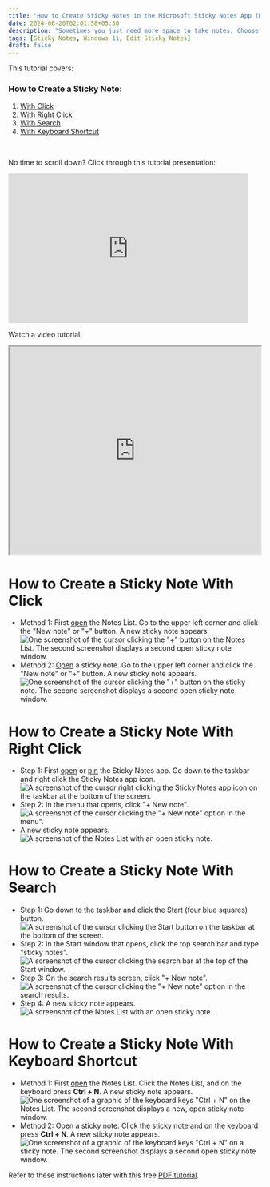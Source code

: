 ```yaml
---
title: "How to Create Sticky Notes in the Microsoft Sticky Notes App (Windows 11)"
date: 2024-06-26T02:01:58+05:30
description: "Sometimes you just need more space to take notes. Choose from one of the four ways to create new sticky notes. Learn more in this post."
tags: [Sticky Notes, Windows 11, Edit Sticky Notes]
draft: false
---
```

This tutorial covers:

### How to Create a Sticky Note:
1. [With Click](#1)
2. [With Right Click](#2)
3. [With Search](#3)
4. [With Keyboard Shortcut](#4)

<br />
<p>No time to scroll down? Click through this tutorial presentation:</p>
<iframe src="https://docs.google.com/presentation/d/e/2PACX-1vT4riK9rb25KZo9gU6OnfNKB5_LugJ897VZf9Ct_QR-jbQJogycdj-luoQjJTaZ6SE4beNGFf8Zp4Y7/embed?start=false&loop=false&delayms=3000" frameborder="0" width="480" height="299" allowfullscreen="true" mozallowfullscreen="true" webkitallowfullscreen="true"></iframe>

<br />

Watch a video tutorial:
<iframe class="BLOG_video_class" allowfullscreen="" youtube-src-id="7nW3REmZ6nE" width="100%" height="416" src="https://www.youtube.com/embed/7nW3REmZ6nE"></iframe>

<h1 id="1">How to Create a Sticky Note With Click</h1>

* Method 1: First [open](https://qhtutorials.github.io/posts/how-to-open-notes-list/) the Notes List. Go to the upper left corner and click the "New note" or "+" button. A new sticky note appears. <div class="stepimage">![One screenshot of the cursor clicking the "+" button on the Notes List. The second screenshot displays a second open sticky note window.](blognoteslistplusclick.png "Click the '+' ")</div>
* Method 2: [Open](https://qhtutorioals.github.io/posts/how-to-open-a-sticky-note/) a sticky note. Go to the upper left corner and click the "New note" or "+" button. A new sticky note appears. <div class="stepimage">![One screenshot of the cursor clicking the "+" button on the sticky note. The second screenshot displays a second open sticky note window.](blogstickyplusclick.png "Click the '+' ")</div>

<h1 id="2">How to Create a Sticky Note With Right Click</h1>

* Step 1: First [open](https://qhtutorials.github.io/posts/how-to-open-sticky-notes/) or [pin](https://qhtutorials.github.io/posts/how-to-pin-sticky-notes/) the Sticky Notes app. Go down to the taskbar and right click the Sticky Notes app icon. <div class="stepimage">![A screenshot of the cursor right clicking the Sticky Notes app icon on the taskbar at the bottom of the screen.](blogrightclickappiconedit.png "Right click the app icon")</div>
* Step 2: In the menu that opens, click "+ New note". <div class="stepimage">![A screenshot of the cursor clicking the "+ New note" option in the menu".](blogrightclicknew1.png "Click '+ New note' ")</div>
* A new sticky note appears. <div class="stepimage">![A screenshot of the Notes List with an open sticky note.](blogrightclicknew2.png "A new sticky note")</div>

<h1 id="3">How to Create a Sticky Note With Search</h1>

* Step 1: Go down to the taskbar and click the Start (four blue squares) button. <div class="stepimage">![A screenshot of the cursor clicking the Start button on the taskbar at the bottom of the screen.](blogstartbuttonedit.png "Click Start")</div>
* Step 2: In the Start window that opens, click the top search bar and type "sticky notes". <div class="stepimage">![A screenshot of the cursor clicking the search bar at the top of the Start window.](blogsearchbaredit.png "Search for 'sticky notes' ")</div>
* Step 3: On the search results screen, click "+ New note". <div class="stepimage">![A screenshot of the cursor clicking the "+ New note" option in the search results.](bloogstartnewnote1.png "Click '+ New note' ")</div>
* Step 4: A new sticky note appears. <div class="stepimage">![A screenshot of the Notes List with an open sticky note.](blogstartnewnote2.png "A new sticky note")</div>

<h1 id="4">How to Create a Sticky Note With Keyboard Shortcut</h1>

* Method 1: First [open](https://qhtutorials.github.io/posts/how-to-open-notes-list/) the Notes List. Click the Notes List, and on the keyboard press **Ctrl + N**. A new sticky note appears. <div class="stepimage">![One screenshot of a graphic of the keyboard keys "Ctrl + N" on the Notes List. The second screenshot displays a new, open sticky note window.](blognoteslistctrln.png "Press 'Ctrl + N' ")</div>
* Method 2: [Open](https://qhtutorials.github.io/posts/how-to-open-a-sticky-note/) a sticky note. Click the sticky note and on the keyboard press **Ctrl + N**. A new sticky note appears. <div class="stepimage">![One screenshot of a graphic of the keyboard keys "Ctrl + N" on a sticky note. The second screenshot displays a second open sticky note window.](blogstickyctrln.png "Press 'Ctrl + N' ")</div>

Refer to these instructions later with this free [PDF tutorial](https://drive.google.com/file/d/1Q8pZbaQ-W9rVCz559d_9Gcr-b9gX0PFN/view?usp=sharing).

<br />


